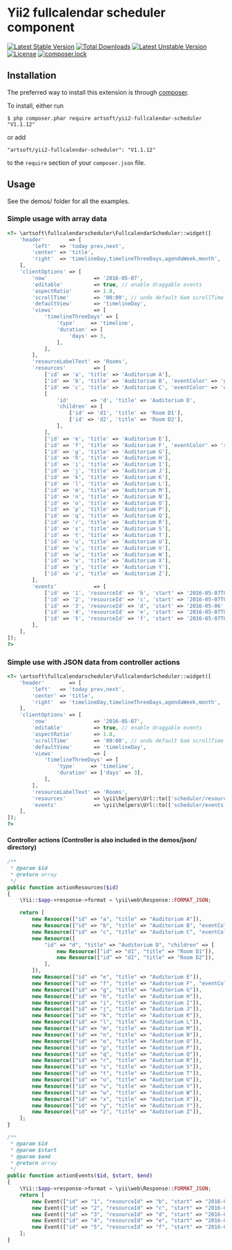# Yii2 fullcalendar scheduler component

[![Latest Stable Version](https://poser.pugx.org/artsoft/yii2-fullcalendar-scheduler/v/stable)](https://packagist.org/packages/artsoft/yii2-fullcalendar-scheduler)
[![Total Downloads](https://poser.pugx.org/artsoft/yii2-fullcalendar-scheduler/downloads)](https://packagist.org/packages/artsoft/yii2-fullcalendar-scheduler)
[![Latest Unstable Version](https://poser.pugx.org/artsoft/yii2-fullcalendar-scheduler/v/unstable)](https://packagist.org/packages/artsoft/yii2-fullcalendar-scheduler)
[![License](https://poser.pugx.org/artsoft/yii2-fullcalendar-scheduler/license)](https://packagist.org/packages/artsoft/yii2-fullcalendar-scheduler)
[![composer.lock](https://poser.pugx.org/artsoft/yii2-fullcalendar-scheduler/composerlock)](https://packagist.org/packages/artsoft/yii2-fullcalendar-scheduler)

## Installation

The preferred way to install this extension is through [composer](http://getcomposer.org/download/).

To install, either run

```
$ php composer.phar require artsoft/yii2-fullcalendar-scheduler "V1.1.12"
```

or add

```
"artsoft/yii2-fullcalendar-scheduler": "V1.1.12"
```

to the ```require``` section of your `composer.json` file.

## Usage

See the demos/ folder for all the examples.

### Simple usage with array data
```php
<?= \artsoft\fullcalendarscheduler\FullcalendarScheduler::widget([
	'header'        => [
		'left'   => 'today prev,next',
		'center' => 'title',
		'right'  => 'timelineDay,timelineThreeDays,agendaWeek,month',
	],
	'clientOptions' => [
		'now'               => '2016-05-07',
		'editable'          => true, // enable draggable events
		'aspectRatio'       => 1.8,
		'scrollTime'        => '00:00', // undo default 6am scrollTime
		'defaultView'       => 'timelineDay',
		'views'             => [
			'timelineThreeDays' => [
				'type'     => 'timeline',
				'duration' => [
					'days' => 3,
				],
			],
		],
		'resourceLabelText' => 'Rooms',
		'resources'         => [
			['id' => 'a', 'title' => 'Auditorium A'],
			['id' => 'b', 'title' => 'Auditorium B', 'eventColor' => 'green'],
			['id' => 'c', 'title' => 'Auditorium C', 'eventColor' => 'orange'],
			[
				'id'       => 'd', 'title' => 'Auditorium D',
				'children' => [
					['id' => 'd1', 'title' => 'Room D1'],
					['id' => 'd2', 'title' => 'Room D2'],
				],
			],
			['id' => 'e', 'title' => 'Auditorium E'],
			['id' => 'f', 'title' => 'Auditorium F', 'eventColor' => 'red'],
			['id' => 'g', 'title' => 'Auditorium G'],
			['id' => 'h', 'title' => 'Auditorium H'],
			['id' => 'i', 'title' => 'Auditorium I'],
			['id' => 'j', 'title' => 'Auditorium J'],
			['id' => 'k', 'title' => 'Auditorium K'],
			['id' => 'l', 'title' => 'Auditorium L'],
			['id' => 'm', 'title' => 'Auditorium M'],
			['id' => 'n', 'title' => 'Auditorium N'],
			['id' => 'o', 'title' => 'Auditorium O'],
			['id' => 'p', 'title' => 'Auditorium P'],
			['id' => 'q', 'title' => 'Auditorium Q'],
			['id' => 'r', 'title' => 'Auditorium R'],
			['id' => 's', 'title' => 'Auditorium S'],
			['id' => 't', 'title' => 'Auditorium T'],
			['id' => 'u', 'title' => 'Auditorium U'],
			['id' => 'v', 'title' => 'Auditorium V'],
			['id' => 'w', 'title' => 'Auditorium W'],
			['id' => 'x', 'title' => 'Auditorium X'],
			['id' => 'y', 'title' => 'Auditorium Y'],
			['id' => 'z', 'title' => 'Auditorium Z'],
		],
		'events'            => [
			['id' => '1', 'resourceId' => 'b', 'start' => '2016-05-07T02:00:00', 'end' => '2016-05-07T07:00:00', 'title' => 'event 1'],
			['id' => '2', 'resourceId' => 'c', 'start' => '2016-05-07T05:00:00', 'end' => '2016-05-07T22:00:00', 'title' => 'event 2'],
			['id' => '3', 'resourceId' => 'd', 'start' => '2016-05-06', 'end' => '2016-05-08', 'title' => 'event 3'],
			['id' => '4', 'resourceId' => 'e', 'start' => '2016-05-07T03:00:00', 'end' => '2016-05-07T08:00:00', 'title' => 'event 4'],
			['id' => '5', 'resourceId' => 'f', 'start' => '2016-05-07T00:30:00', 'end' => '2016-05-07T02:30:00', 'title' => 'event 5'],
		],
	],
]);
?>
```

### Simple use with JSON data from controller actions
```php
<?= \artsoft\fullcalendarscheduler\FullcalendarScheduler::widget([
	'header'        => [
		'left'   => 'today prev,next',
		'center' => 'title',
		'right'  => 'timelineDay,timelineThreeDays,agendaWeek,month',
	],
	'clientOptions' => [
		'now'               => '2016-05-07',
		'editable'          => true, // enable draggable events
		'aspectRatio'       => 1.8,
		'scrollTime'        => '00:00', // undo default 6am scrollTime
		'defaultView'       => 'timelineDay',
		'views'             => [
			'timelineThreeDays' => [
				'type'     => 'timeline',
				'duration' => ['days' => 3],
			],
		],
		'resourceLabelText' => 'Rooms',
		'resources'         => \yii\helpers\Url::to(['scheduler/resources', 'id' => 1]),
		'events'            => \yii\helpers\Url::to(['scheduler/events', 'id' => 2]),
	],
]);
?>
```

#### Controller actions (Controller is also included in the demos/json/ directory)
```php
/**
 * @param $id
 * @return array
 */
public function actionResources($id)
{
    \Yii::$app->response->format = \yii\web\Response::FORMAT_JSON;

    return [
        new Resource(["id" => "a", "title" => "Auditorium A"]),
        new Resource(["id" => "b", "title" => "Auditorium B", "eventColor" => "green"]),
        new Resource(["id" => "c", "title" => "Auditorium C", "eventColor" => "orange"]),
        new Resource([
            "id" => "d", "title" => "Auditorium D", "children" => [
                new Resource(["id" => "d1", "title" => "Room D1"]),
                new Resource(["id" => "d2", "title" => "Room D2"]),
            ],
        ]),
        new Resource(["id" => "e", "title" => "Auditorium E"]),
        new Resource(["id" => "f", "title" => "Auditorium F", "eventColor" => "red"]),
        new Resource(["id" => "g", "title" => "Auditorium G"]),
        new Resource(["id" => "h", "title" => "Auditorium H"]),
        new Resource(["id" => "i", "title" => "Auditorium I"]),
        new Resource(["id" => "j", "title" => "Auditorium J"]),
        new Resource(["id" => "k", "title" => "Auditorium K"]),
        new Resource(["id" => "l", "title" => "Auditorium L"]),
        new Resource(["id" => "m", "title" => "Auditorium M"]),
        new Resource(["id" => "n", "title" => "Auditorium N"]),
        new Resource(["id" => "o", "title" => "Auditorium O"]),
        new Resource(["id" => "p", "title" => "Auditorium P"]),
        new Resource(["id" => "q", "title" => "Auditorium Q"]),
        new Resource(["id" => "r", "title" => "Auditorium R"]),
        new Resource(["id" => "s", "title" => "Auditorium S"]),
        new Resource(["id" => "t", "title" => "Auditorium T"]),
        new Resource(["id" => "u", "title" => "Auditorium U"]),
        new Resource(["id" => "v", "title" => "Auditorium V"]),
        new Resource(["id" => "w", "title" => "Auditorium W"]),
        new Resource(["id" => "x", "title" => "Auditorium X"]),
        new Resource(["id" => "y", "title" => "Auditorium Y"]),
        new Resource(["id" => "z", "title" => "Auditorium Z"]),
    ];
}

/**
 * @param $id
 * @param $start
 * @param $end
 * @return array
 */
public function actionEvents($id, $start, $end)
{
    \Yii::$app->response->format = \yii\web\Response::FORMAT_JSON;
    return [
        new Event(["id" => "1", "resourceId" => "b", "start" => "2016-05-07T02:00:00", "end" => "2016-05-07T07:00:00", "title" => "event 1"]),
        new Event(["id" => "2", "resourceId" => "c", "start" => "2016-05-07T05:00:00", "end" => "2016-05-07T22:00:00", "title" => "event 2"]),
        new Event(["id" => "3", "resourceId" => "d", "start" => "2016-05-06", "end" => "2016-05-08", "title" => "event 3"]),
        new Event(["id" => "4", "resourceId" => "e", "start" => "2016-05-07T03:00:00", "end" => "2016-05-07T08:00:00", "title" => "event 4"]),
        new Event(["id" => "5", "resourceId" => "f", "start" => "2016-05-07T00:30:00", "end" => "2016-05-07T02:30:00", "title" => "event 5"]),
    ];
}
```
